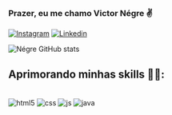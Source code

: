 
### Prazer, eu me chamo Victor Négre ✌️

[![Instagram](https://img.shields.io/badge/Instagram-E4405F?style=for-the-badge&logo=instagram&logoColor=white)](https://www.instagram.com/negre_victor)
[![Linkedin](https://img.shields.io/badge/LinkedIn-0077B5?style=for-the-badge&logo=linkedin&logoColor=white)](https://www.linkedin.com/in/victor-de-ara%C3%BAjo-n%C3%A9gre-6111b9234/)

![Négre GitHub stats](https://github-readme-stats.vercel.app/api?username=Negre2304&show_icons=true&theme=tokyonight)

## Aprimorando minhas skills 👨‍💻:

<div style="display: inline_block"><br/>
	<img align="center" alt="html5" src="https://img.shields.io/badge/HTML5-E34F26?style=for-the-badge&logo=html5&logoColor=white"/>
	<img align="center" alt="css" src="https://img.shields.io/badge/CSS3-1572B6?style=for-the-badge&logo=css3&logoColor=white"/>
	<img align="center" alt="js" src="https://img.shields.io/badge/JavaScript-F7DF1E?style=for-the-badge&logo=javascript&logoColor=black"/>
	<img align="center" alt="java" src="https://img.shields.io/badge/Java-ED8B00?style=for-the-badge&logo=java&logoColor=white"/>
</div>

